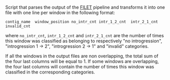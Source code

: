 Script that parses the output of the [FILET](https://github.com/kr-colab/FILET/) pipeline and transforms it into one file with one line per window in the following format:

`contig_name  window_position no_intr_cnt intr_1_2_cnt  intr_2_1_cnt invalid_cnt`

where `no_intr_cnt`, `intr_1_2_cnt` and `intr_2_1_cnt` are the number of times this window was classified as belonging to respectively "no introgression", "introgression 1 -> 2", "introgression 2 -> 1" and "invalid" categories.

If all the windows in the output files are non overlapping, the total sum of the four last columns will be equal to 1. If some windows are overlapping, the four last columns will contain the number of times this window was classified in the corresponding categories.
